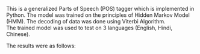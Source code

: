 This is a generalized Parts of Speech (POS) tagger which is implemented in Python.
The model was trained on the principles of Hidden Markov Model (HMM). The decoding of data was done using Viterbi Algorithm.\
The trained model was used to test on 3 languages (English, Hindi, Chinese). 

The results were as follows:

